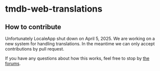 # tmdb-web-translations

## How to contribute

Unfortunately LocaleApp shut down on April 5, 2025. We are working on a new system for handling
translations. In the meantime we can only accept contributions by pull request.

If you have any questions about how this works, feel free to stop by [the forums](https://www.themoviedb.org/talk).
